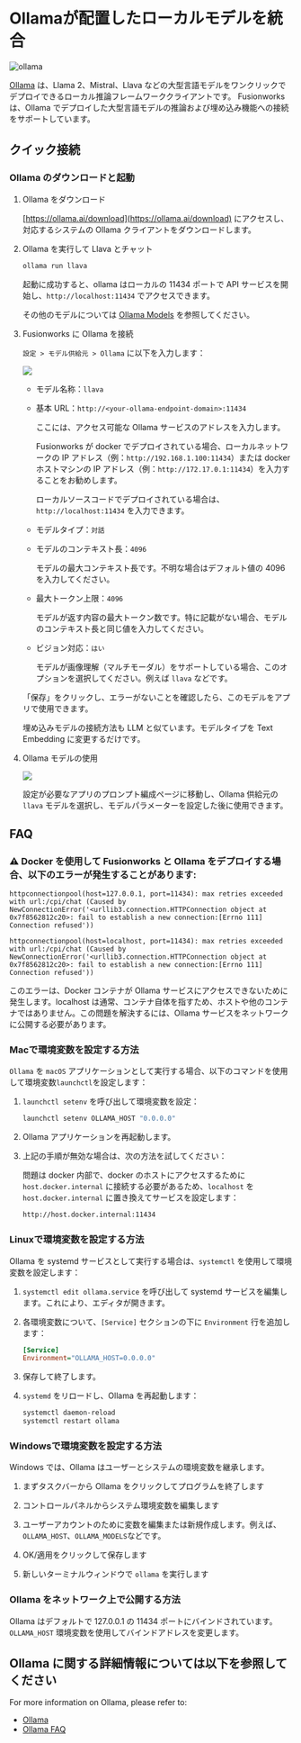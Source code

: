 # Ollamaが配置したローカルモデルを統合

![ollama](../../.gitbook/assets/ollama.png)

[Ollama](https://github.com/jmorganca/ollama) は、Llama 2、Mistral、Llava などの大型言語モデルをワンクリックでデプロイできるローカル推論フレームワーククライアントです。
Fusionworks は、Ollama でデプロイした大型言語モデルの推論および埋め込み機能への接続をサポートしています。

## クイック接続

### Ollama のダウンロードと起動

1. Ollama をダウンロード

   [https://ollama.ai/download](https://ollama.ai/download) にアクセスし、対応するシステムの Ollama クライアントをダウンロードします。

2. Ollama を実行して Llava とチャット

    ```bash
    ollama run llava
    ```

    起動に成功すると、ollama はローカルの 11434 ポートで API サービスを開始し、`http://localhost:11434` でアクセスできます。

    その他のモデルについては [Ollama Models](https://ollama.ai/library) を参照してください。

3. Fusionworks に Ollama を接続

   `設定 > モデル供給元 > Ollama` に以下を入力します：

   ![](../../.gitbook/assets/ollama-config-zh.png)

   - モデル名称：`llava`
   
   - 基本 URL：`http://<your-ollama-endpoint-domain>:11434`
   
     ここには、アクセス可能な Ollama サービスのアドレスを入力します。
   
     Fusionworks が docker でデプロイされている場合、ローカルネットワークの IP アドレス（例：`http://192.168.1.100:11434`）または docker ホストマシンの IP アドレス（例：`http://172.17.0.1:11434`）を入力することをお勧めします。
   
     ローカルソースコードでデプロイされている場合は、`http://localhost:11434` を入力できます。

   - モデルタイプ：`対話`

   - モデルのコンテキスト長：`4096`
   
     モデルの最大コンテキスト長です。不明な場合はデフォルト値の 4096 を入力してください。
   
   - 最大トークン上限：`4096`
   
     モデルが返す内容の最大トークン数です。特に記載がない場合、モデルのコンテキスト長と同じ値を入力してください。

   - ビジョン対応：`はい`
   
     モデルが画像理解（マルチモーダル）をサポートしている場合、このオプションを選択してください。例えば `llava` などです。

   「保存」をクリックし、エラーがないことを確認したら、このモデルをアプリで使用できます。

   埋め込みモデルの接続方法も LLM と似ています。モデルタイプを Text Embedding に変更するだけです。

4. Ollama モデルの使用

   ![](../../.gitbook/assets/ollama-use-model.png)

   設定が必要なアプリのプロンプト編成ページに移動し、Ollama 供給元の `llava` モデルを選択し、モデルパラメーターを設定した後に使用できます。

## FAQ

### ⚠️ Docker を使用して Fusionworks と Ollama をデプロイする場合、以下のエラーが発生することがあります:

```
httpconnectionpool(host=127.0.0.1, port=11434): max retries exceeded with url:/cpi/chat (Caused by NewConnectionError('<urllib3.connection.HTTPConnection object at 0x7f8562812c20>: fail to establish a new connection:[Errno 111] Connection refused'))

httpconnectionpool(host=localhost, port=11434): max retries exceeded with url:/cpi/chat (Caused by NewConnectionError('<urllib3.connection.HTTPConnection object at 0x7f8562812c20>: fail to establish a new connection:[Errno 111] Connection refused'))
```

このエラーは、Docker コンテナが Ollama サービスにアクセスできないために発生します。localhost は通常、コンテナ自体を指すため、ホストや他のコンテナではありません。この問題を解決するには、Ollama サービスをネットワークに公開する必要があります。

### Macで環境変数を設定する方法

`Ollama` を `macOS` アプリケーションとして実行する場合、以下のコマンドを使用して環境変数`launchctl`を設定します：

1. `launchctl setenv` を呼び出して環境変数を設定：

    ```bash
    launchctl setenv OLLAMA_HOST "0.0.0.0"
    ```

2. Ollama アプリケーションを再起動します。

3. 上記の手順が無効な場合は、次の方法を試してください：

    問題は docker 内部で、docker のホストにアクセスするために `host.docker.internal` に接続する必要があるため、`localhost` を `host.docker.internal` に置き換えてサービスを設定します：

    ```bash
    http://host.docker.internal:11434
    ```

### Linuxで環境変数を設定する方法

Ollama を systemd サービスとして実行する場合は、`systemctl` を使用して環境変数を設定します：

1. `systemctl edit ollama.service` を呼び出して systemd サービスを編集します。これにより、エディタが開きます。

2. 各環境変数について、`[Service]` セクションの下に `Environment` 行を追加します：

    ```ini
    [Service]
    Environment="OLLAMA_HOST=0.0.0.0"
    ```

3. 保存して終了します。

4. `systemd` をリロードし、Ollama を再起動します：

   ```bash
   systemctl daemon-reload
   systemctl restart ollama
   ```

### Windowsで環境変数を設定する方法

Windows では、Ollama はユーザーとシステムの環境変数を継承します。

1. まずタスクバーから Ollama をクリックしてプログラムを終了します

2. コントロールパネルからシステム環境変数を編集します

3. ユーザーアカウントのために変数を編集または新規作成します。例えば、`OLLAMA_HOST`、`OLLAMA_MODELS`などです。

4. OK/適用をクリックして保存します

5. 新しいターミナルウィンドウで `ollama` を実行します

### Ollama をネットワーク上で公開する方法

Ollama はデフォルトで 127.0.0.1 の 11434 ポートにバインドされています。`OLLAMA_HOST` 環境変数を使用してバインドアドレスを変更します。

## Ollama に関する詳細情報については以下を参照してください

For more information on Ollama, please refer to: 

- [Ollama](https://github.com/jmorganca/ollama)
- [Ollama FAQ](https://github.com/ollama/ollama/blob/main/docs/faq.md)